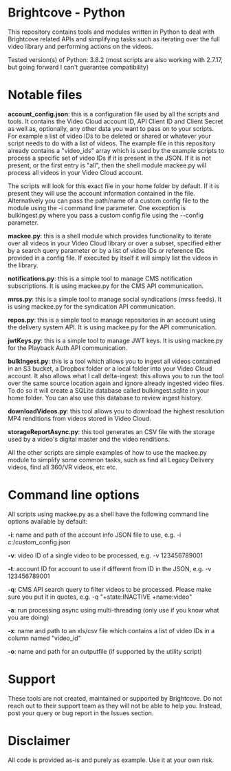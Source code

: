# Brightcove - Python

This repository contains tools and modules written in Python to deal with Brightcove related APIs and simplifying tasks such as iterating over the full video library and performing actions on the videos.

Tested version(s) of Python: 3.8.2 (most scripts are also working with 2.7.17, but going forward I can't guarantee compatibility)

# Notable files

**account_config.json**: this is a configuration file used by all the scripts and tools. It contains the Video Cloud account ID, API Client ID and Client Secret as well as, optionally, any other data you want to pass on to your scripts. For example a list of video IDs to be deleted or shared or whatever your script needs to do with a list of videos. The example file in this repository already contains a "video_ids" array which is used by the example scripts to process a specific set of video IDs if it is present in the JSON. If it is not present, or the first entry is "all", then the shell module mackee.py will process all videos in your Video Cloud account.

The scripts will look for this exact file in your home folder by default. If it is present they will use the account information contained in the file. Alternatively you can pass the path/name of a custom config file to the module using the -i command line parameter. One exception is bulkIngest.py where you pass a custom config file using the --config parameter.

**mackee.py**: this is a shell module which provides functionality to iterate over all videos in your Video Cloud library or over a subset, specified either by a search query parameter or by a list of video IDs or reference IDs provided in a config file. If executed by itself it will simply list the videos in the library.

**notifications.py**: this is a simple tool to manage CMS notification subscriptions. It is using mackee.py for the CMS API communication.

**mrss.py**: this is a simple tool to manage social syndications (mrss feeds). It is using mackee.py for the syndication API communication.

**repos.py**: this is a simple tool to manage repositories in an account using the delivery system API. It is using mackee.py for the API communication.

**jwtKeys.py**: this is a simple tool to manage JWT keys. It is using mackee.py for the Playback Auth API communication.

**bulkIngest.py**: this is a tool which allows you to ingest all videos contained in an S3 bucket, a Dropbox folder or a local folder into your Video Cloud account. It also allows what I call delta-ingest: this allows you to run the tool over the same source location again and ignore already ingested video files. To do so it will create a SQLite database called bulkingest.sqlite in your home folder. You can also use this database to review ingest history.

**downloadVideos.py**: this tool allows you to download the highest resolution MP4 renditions from videos stored in Video Cloud.

**storageReportAsync.py**: this tool generates an CSV file with the storage used by a video's digital master and the video renditions.

All the other scripts are simple examples of how to use the mackee.py module to simplify some common tasks, such as find all Legacy Delivery videos, find all 360/VR videos, etc etc.

# Command line options

All scripts using mackee.py as a shell have the following command line options available by default:

**-i**: name and path of the account info JSON file to use, e.g. -i c:/custom_config.json

**-v**: video ID of a single video to be processed, e.g. -v 123456789001

**-t**: account ID for account to use if different from ID in the JSON, e.g. -v 123456789001

**-q**: CMS API search query to filter videos to be processed. Please make sure you put it in quotes, e.g. -q "+state:INACTIVE +name:video"

**-a**: run processing async using multi-threading (only use if you know what you are doing)

**-x**: name and path to an xls/csv file which contains a list of video IDs in a column named "video_id"

**-o**: name and path for an outputfile (if supported by the utility script)

# Support

These tools are not created, maintained or supported by Brightcove. Do not reach out to their support team as they will not be able to help you. Instead, post your query or bug report in the Issues section.

# Disclaimer

All code is provided as-is and purely as example. Use it at your own risk.
